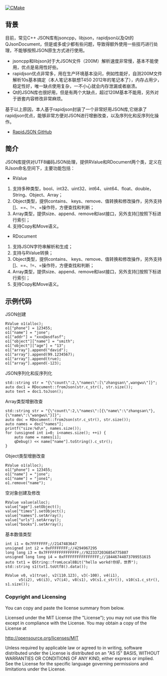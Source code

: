 [![CMake](https://github.com/j05070415/RJson/actions/workflows/cmake.yml/badge.svg?event=push)](https://github.com/j05070415/RJson/actions/workflows/cmake.yml)

## 背景
目前，常见C++ JSON库有jsoncpp，libjson，rapidjson以及Qt的QJsonDocument，但是或多或少都有些问题，导致得额外使用一些技巧进行处理，不能够按照JSON原生方式进行使用。

* jsoncpp和libjson对于大JSON文件（200M）解析速度非常慢，基本不能使用，优点是易用性好些。
* rapidjson优点非常多，用在生产环境基本没问，例如性能好，自测200M文件解析10s基本搞定（本人笔记本联想T450 2012年的笔记本了），内存占用少，稳定性好，唯一缺点使用复杂，一不小心就会内存泄漏或者崩溃。
* Qt的JSON库也很好用，但是有两个大缺点，超过120M基本不能用，另外对于嵌套内容修改非常麻烦。

基于以上原因，本人基于rapidjson封装了一个非常好用JSON库,它继承了rapidjson优点，能够非常方便对JSON进行增删改查，以及序列化和反序列化操作。
* [RapidJSON GitHub](https://github.com/Tencent/rapidjson/)

## 简介
JSON库提供对UTF8编码JSON处理，提供RValue和RDocument两个类，定义在RJson命名空间下，主要功能包括：
* RValue
1. 支持多种类型，bool、int32、uint32、int64、uint64、float、double，String、Object、Array；
2. Object类型，提供contains、 keys、remove、值转换和修改操作，另外支持[]、==、!=、=操作符，方便查找和判断；
3. Array类型，提供size、append、remove和last接口，另外支持[]按照下标进行索引；
4. 支持Copy和Move语义。

* RDocument
1. 支持JSON字符串解析和生成；
2. 支持与RValue转换；
3. Object类型，提供contains、 keys、remove、值转换和修改操作，另外支持[]、==、!=、=操作符，方便查找和判断；
4. Array类型，提供size、append、remove和last接口，另外支持[]按照下标进行索引；
5. 支持Copy和Move语义。

## 示例代码
JSON创建
```
RValue o1(alloc);
o1["phone"] = 123455;
o1["name"] = "jone";
o1["addr"] = "xxx@asdfasf";
o1["object"]["name"] = "smith";
o1["object"]["age"] = "13";
o1["array"].append("david");
o1["array"].append(99.1234567);
o1["array"].append(true);
o1["array"].append(-123);
```

JSON序列化和反序列化
```
std::string str = "{\"count\":2,\"names\":[\"zhangsan\",wangwu\"]}";
auto doc1 = RDocument::fromJson(str.c_str(), str.size());
auto text = doc1.toJson();
```

Array类型增删改查
```
std::string str = "{\"count\":2,\"names\":[{\"name\":\"zhangsan\"},{\"name\":\"wangwu\"}]}";
auto doc = RDocument::fromJson(str.c_str(), str.size());
auto names = doc["names"];
printf("size:%d\n", names.size());
for (unsigned int i=0; i<names.size(); ++i) {
    auto name = names[i];
    qDebug() << name["name"].toString().c_str();
}
```

Object类型增删改查
```
RValue o1(alloc);
o1["phone"] = 123455;
o1["name"] = "jone";
o1["name"] = "jone1";
o1.remove("name");
```

空对象创建及修改
```
RValue value(alloc);
value["age"].setObject();
value["times"].setObject();
value["names"].setArray();
value["urls"].setArray();
value["books"].setArray();
```

基本数值类型
```        
int i1 = 0x7FFFFFFF;//2147483647
unsigned int i2 = 0xFFFFFFFF;//4294967295
long long i3 = 0x7FFFFFFFFFFFFFFF;//9223372036854775807
unsigned long long i4 = 0xFFFFFFFFFFFFFFFF;//18446744073709551615
auto txt1 = QString::fromLocal8Bit("hello workd!你好，世界");
std::string s1(txt1.toUtf8().data());

RValue v0, v1(true), v2(110.123), v3(-100), v4(i1),
      v5(i2), v6(i3), v7(i4), v8(s1), v9(s1.c_str()), v10(s1.c_str(), s1.size());
```

### Copyright and Licensing

You can copy and paste the license summary from below.

Licensed under the MIT License (the "License"); you may not use this file except
in compliance with the License. You may obtain a copy of the License at

http://opensource.org/licenses/MIT

Unless required by applicable law or agreed to in writing, software distributed 
under the License is distributed on an "AS IS" BASIS, WITHOUT WARRANTIES OR 
CONDITIONS OF ANY KIND, either express or implied. See the License for the 
specific language governing permissions and limitations under the License.
